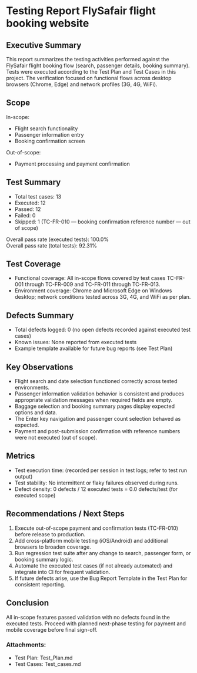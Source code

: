# Testing Report FlySafair flight booking website

## Executive Summary
This report summarizes the testing activities performed against the FlySafair flight booking flow (search, passenger details, booking summary). Tests were executed according to the Test Plan and Test Cases in this project. The verification focused on functional flows across desktop browsers (Chrome, Edge) and network profiles (3G, 4G, WiFi).

## Scope
In-scope:
- Flight search functionality
- Passenger information entry
- Booking confirmation screen

Out-of-scope:
- Payment processing and payment confirmation

## Test Summary
- Total test cases: 13  
- Executed: 12  
- Passed: 12  
- Failed: 0  
- Skipped: 1 (TC-FR-010 — booking confirmation reference number — out of scope)  

Overall pass rate (executed tests): 100.0%  
Overall pass rate (total tests): 92.31%

## Test Coverage
- Functional coverage: All in-scope flows covered by test cases TC-FR-001 through TC-FR-009 and TC-FR-011 through TC-FR-013.
- Environment coverage: Chrome and Microsoft Edge on Windows desktop; network conditions tested across 3G, 4G, and WiFi as per plan.

## Defects Summary
- Total defects logged: 0 (no open defects recorded against executed test cases)
- Known issues: None reported from executed tests
- Example template available for future bug reports (see Test Plan)

## Key Observations
- Flight search and date selection functioned correctly across tested environments.
- Passenger information validation behavior is consistent and produces appropriate validation messages when required fields are empty.
- Baggage selection and booking summary pages display expected options and data.
- The Enter key navigation and passenger count selection behaved as expected.
- Payment and post-submission confirmation with reference numbers were not executed (out of scope).

## Metrics
- Test execution time: (recorded per session in test logs; refer to test run output)
- Test stability: No intermittent or flaky failures observed during runs.
- Defect density: 0 defects / 12 executed tests = 0.0 defects/test (for executed scope)

## Recommendations / Next Steps
1. Execute out-of-scope payment and confirmation tests (TC-FR-010) before release to production.
2. Add cross-platform mobile testing (iOS/Android) and additional browsers to broaden coverage.
3. Run regression test suite after any change to search, passenger form, or booking summary logic.
4. Automate the executed test cases (if not already automated) and integrate into CI for frequent validation.
5. If future defects arise, use the Bug Report Template in the Test Plan for consistent reporting.

## Conclusion
All in-scope features passed validation with no defects found in the executed tests. Proceed with planned next-phase testing for payment and mobile coverage before final sign-off.

### Attachments:
- Test Plan: Test_Plan.md
- Test Cases: Test_cases.md